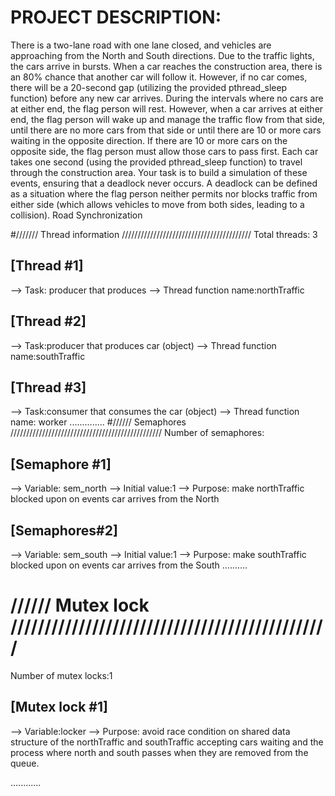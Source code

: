 # PROJECT DESCRIPTION:

There is a two-lane road with one lane closed, and vehicles are 
approaching from the North and South directions. Due to the traffic lights, the cars arrive in bursts. When 
a car reaches the construction area, there is an 80% chance that another car will follow it. However, if no 
car comes, there will be a 20-second gap (utilizing the provided pthread_sleep function) before any new 
car arrives. 
During the intervals where no cars are at either end, the flag person will rest. However, when a car arrives 
at either end, the flag person will wake up and manage the traffic flow from that side, until there are no 
more cars from that side or until there are 10 or more cars waiting in the opposite direction. If there are 10 
or more cars on the opposite side, the flag person must allow those cars to pass first. 
Each car takes one second (using the provided pthread_sleep function) to travel through the construction 
area. Your task is to build a simulation of these events, ensuring that a deadlock never occurs. A deadlock 
can  be  defined  as  a  situation  where  the  flag  person  neither  permits  nor  blocks  traffic  from  either  side 
(which allows vehicles to move from both sides, leading to a collision). 
Road Synchronization


#/////// Thread information /////////////////////////////////////////
Total threads: 3

## [Thread #1]
  --> Task: producer that produces 
  --> Thread function name:northTraffic

## [Thread #2]
  --> Task:producer that produces car (object)
  --> Thread function name:southTraffic

## [Thread #3]
—> Task:consumer that consumes the car (object)
—> Thread function name: worker
..............
#////// Semaphores ////////////////////////////////////////////////
Number of semaphores:
## [Semaphore #1]
  --> Variable: sem_north
  --> Initial value:1
  --> Purpose: make northTraffic blocked upon on events car arrives from the North

## [Semaphores#2]
--> Variable: sem_south
 --> Initial value:1
 --> Purpose: make southTraffic blocked upon on events car arrives from the South
..........

# ////// Mutex lock ///////////////////////////////////////////////
Number of mutex locks:1

## [Mutex lock #1]
  --> Variable:locker
  --> Purpose: avoid race condition on shared data structure of the northTraffic and southTraffic accepting cars waiting and the process where north and south passes when they are removed from the queue.

............
